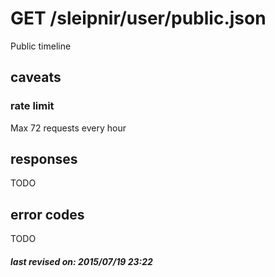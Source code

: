 # GET /sleipnir/user/public.json

Public timeline

## caveats

### rate limit

Max 72 requests every hour

## responses

TODO

## error codes

TODO

##### last revised on: 2015/07/19 23:22
